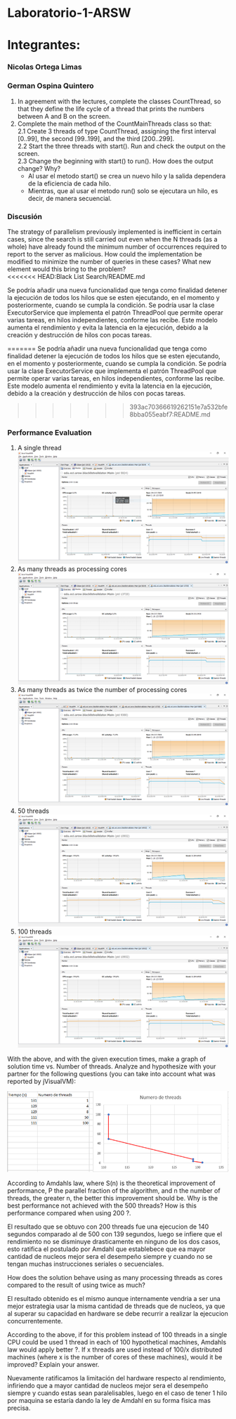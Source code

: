 # Laboratorio-1-ARSW
# Integrantes:
### Nicolas Ortega Limas
### German Ospina Quintero 

 1. In agreement with the lectures, complete the classes CountThread, so that they define the life cycle of a thread that prints the numbers between A and B on the screen.  
 2. Complete the main method of the CountMainThreads class so that:                                                                                         
2.1 Create 3 threads of type CountThread, assigning the first interval [0..99], the second [99..199], and the third [200..299].        
2.2 Start the three threads with start(). Run and check the output on the screen.   
2.3 Change the beginning with start() to run(). How does the output change? Why?  
	- Al usar el metodo start() se crea un nuevo hilo y la salida dependera de la 	eficiencia de cada hilo.
	- Mientras, que al usar el metodo run() solo se ejecutara un hilo, es decir, de 	manera secuencial.
### Discusión
The strategy of parallelism previously implemented is inefficient in certain cases, since the search is still carried out even when the N threads (as a whole) have already found the minimum number of occurrences required to report to the server as malicious. How could the implementation be modified to minimize the number of queries in these cases? What new element would this bring to the problem?      
<<<<<<< HEAD:Black List Search/README.md

Se podría añadir una nueva funcionalidad que tenga como finalidad detener la ejecución de todos los hilos que se esten ejecutando, en el momento y posteriormente, cuando se cumpla la condición.
Se podría usar la clase ExecutorService que implementa el patrón ThreadPool que permite operar varias tareas, en hilos independientes, conforme las recibe. Este modelo aumenta el rendimiento y evita la latencia en la ejecución, debido a la creación y destrucción de hilos con pocas tareas.

=======
Se podría añadir una nueva funcionalidad que tenga como finalidad detener la ejecución de todos los hilos que se esten ejecutando, en el momento y posteriormente, cuando se cumpla la condición.
Se podría usar la clase ExecutorService que implementa el patrón ThreadPool que permite operar varias tareas, en hilos independientes, conforme las recibe. Este modelo aumenta el rendimiento y evita la latencia en la ejecución, debido a la creación y destrucción de hilos con pocas tareas.
>>>>>>> 393ac70366619262151e7a532bfe8bba055eabf7:README.md
### Performance Evaluation 
 1. A single thread
 ![Texto alternativo](img/Captura1.PNG)
 2. As many threads as processing cores
 ![Texto alternativo](img/Captura2.PNG)
 3. As many threads as twice the number of processing cores
 ![Texto alternativo](img/Captura3.PNG)
 4. 50 threads
 ![Texto alternativo](img/Captura4.PNG)
 5. 100 threads
 ![Texto alternativo](img/Captura5.PNG)
 
With the above, and with the given execution times, make a graph of solution time vs. Number of threads. Analyze and hypothesize with your partner for the following questions (you can take into account what was reported by jVisualVM):

![Texto alternativo](img/Grafica.png)

According to Amdahls law, where S(n) is the theoretical improvement of performance, P the parallel fraction of the algorithm, and n the number of threads, the greater n, the better this improvement should be. Why is the best performance not achieved with the 500 threads? How is this performance compared when using 200 ?.

El resultado que se obtuvo con 200 threads fue una ejecucion de 140 segundos comparado al de 500 con 139 segundos, luego se infiere que el rendimiento no se disminuye drasticamente en ninguno de los dos casos, esto ratifica el postulado por Amdahl que establebece que ea mayor cantidad de nucleos mejor sera el desempeño siempre y cuando no se tengan muchas instrucciones seriales o secuenciales.

How does the solution behave using as many processing threads as cores compared to the result of using twice as much?

El resultado obtenido es el mismo aunque internamente vendria a ser una mejor estrategia usar la misma cantidad de threads que de nucleos, ya que al superar su capacidad en hardware se debe recurrir a realizar la ejecucion concurrentemente.

According to the above, if for this problem instead of 100 threads in a single CPU could be used 1 thread in each of 100 hypothetical machines, Amdahls law would apply better ?. If x threads are used instead of 100/x distributed machines (where x is the number of cores of these machines), would it be improved? Explain your answer.

Nuevamente ratificamos la limitación del hardware respecto al rendimiento, infiriendo que a mayor cantidad de nucleos mejor sera el desempeño siempre y cuando estas sean paralelisables, luego en el caso de tener 1 hilo por maquina se estaría dando la ley de Amdahl en su forma física mas precisa.
